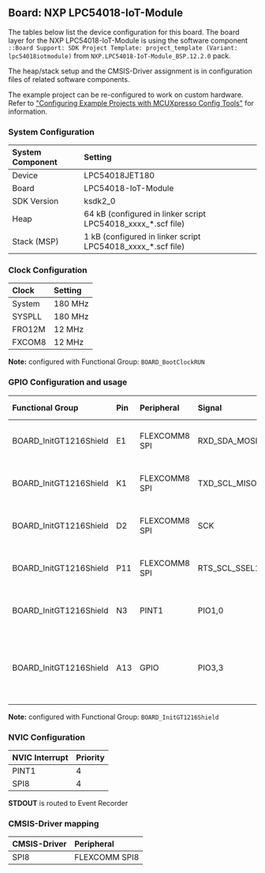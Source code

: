 Board: NXP LPC54018-IoT-Module
------------------------------

The tables below list the device configuration for this board. The board layer for the NXP LPC54018-IoT-Module is using the software component `::Board Support: SDK Project Template: project_template (Variant: lpc54018iotmodule)` from `NXP.LPC54018-IoT-Module_BSP.12.2.0` pack.

The heap/stack setup and the CMSIS-Driver assignment is in configuration files of related software components.

The example project can be re-configured to work on custom hardware. Refer to ["Configuring Example Projects with MCUXpresso Config Tools"](https://github.com/MDK-Packs/Documentation/tree/master/Using_MCUXpresso) for information.

### System Configuration

| System Component        | Setting
|:------------------------|:----------------------------------------
| Device                  | LPC54018JET180
| Board                   | LPC54018-IoT-Module
| SDK Version             | ksdk2_0
| Heap                    | 64 kB (configured in linker script LPC54018_xxxx_*.scf file)
| Stack (MSP)             |  1 kB (configured in linker script LPC54018_xxxx_*.scf file)

### Clock Configuration

| Clock                   | Setting
|:------------------------|:----------------------------------------
| System                  | 180 MHz
| SYSPLL                  | 180 MHz
| FRO12M                  |  12 MHz
| FXCOM8                  |  12 MHz

**Note:** configured with Functional Group: `BOARD_BootClockRUN`

### GPIO Configuration and usage

| Functional Group       | Pin | Peripheral    | Signal        | Identifier  | Pin Settings                                          | Usage
|:-----------------------|:----|:--------------|:--------------|:------------|:----------------------------------------------------  |:-----
| BOARD_InitGT1216Shield | E1  | FLEXCOMM8 SPI | RXD_SDA_MOSI  | SPI8_MOSI   | Default                                               | SPI8 MOSI for WiFi Module
| BOARD_InitGT1216Shield | K1  | FLEXCOMM8 SPI | TXD_SCL_MISO  | SPI8_MISO   | Default                                               | SPI8 MISO for WiFi Module
| BOARD_InitGT1216Shield | D2  | FLEXCOMM8 SPI | SCK           | SPI8_SCK    | Default                                               | SPI8 SCK for WiFi Module
| BOARD_InitGT1216Shield | P11 | FLEXCOMM8 SPI | RTS_SCL_SSEL1 | SPI8_SSEL1  | Default                                               | SPI8 SSEL1 for WiFi Module
| BOARD_InitGT1216Shield | N3  | PINT1         | PIO1,0        | IRQ         | Direction Input,  mode PullUp                         | Interrupt pin for WiFi module
| BOARD_InitGT1216Shield | A13 | GPIO          | PIO3,3        | PWRON       | Direction Output, GPIO initial state 0, mode PullDown | PowerOn pin for WiFi module

**Note:** configured with Functional Group: `BOARD_InitGT1216Shield`

### NVIC Configuration

| NVIC Interrupt      | Priority
|:--------------------|:--------
| PINT1               | 4
| SPI8                | 4

**STDOUT** is routed to Event Recorder

### CMSIS-Driver mapping

| CMSIS-Driver | Peripheral
|:-------------|:-------------
| SPI8         | FLEXCOMM SPI8
